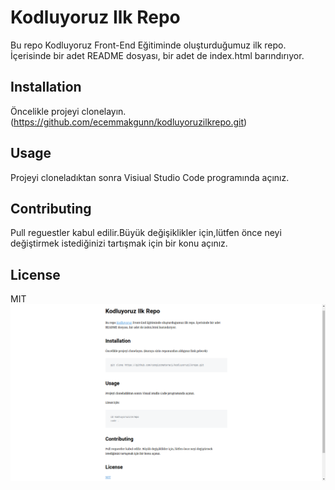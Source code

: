 # Kodluyoruz Ilk Repo
Bu repo Kodluyoruz Front-End Eğitiminde oluşturduğumuz ilk repo. İçerisinde bir adet README dosyası, bir adet de index.html barındırıyor.
## Installation 
Öncelikle projeyi clonelayın.(https://github.com/ecemmakgunn/kodluyoruzilkrepo.git)
## Usage 
Projeyi cloneladıktan sonra Visiual Studio Code programında açınız.
## Contributing
Pull reguestler kabul edilir.Büyük değişiklikler için,lütfen önce neyi değiştirmek istediğinizi tartışmak için bir konu açınız.
## License
MIT
  ![Proje resmi](https://raw.githubusercontent.com/Kodluyoruz/taskforce/main/git/odev1/figures/markdown.png)

